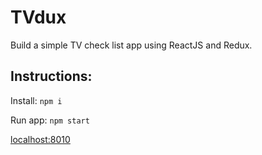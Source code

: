 # TVdux

Build a simple TV check list app using ReactJS and Redux.

## Instructions:

Install: `npm i`

Run app: `npm start`

[localhost:8010](http://localhost:8010)
